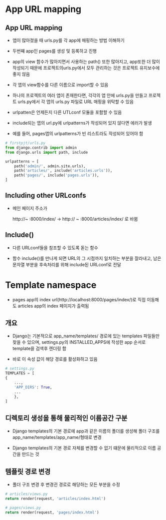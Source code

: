 # App URL mapping

## App URL mapping

- 앱이 많아졌을 때 urls.py를 각 app에 매핑하는 방법 이해하기

- 두번쨰 app인 pages를 생성 및 등록하고 진행

- app의 view 함수가 많아지면서 사용하는 path() 또한 많아지고, app또한 더 많이 작성되기 때문에 프로젝트의urls.py에서 모두 관리하는 것은 프로젝트 유지보수에 좋지 않음

- 각 앱의 view함수를 다른 이름으로 import할 수 있음

- 하나의 프로젝트의 여러 앱이 존재한다면, 각각의 앱 안에 urls.py을 만들고 프로젝트 urls.py에서 각 앱의 urls.py 파일로 URL 매핑을 위탁할 수 있음

- urlpatten은 언제든지 다른 UTLconf 모듈을 포함할 수 있음

- include되는 앱의 url.py에 urlpatterns가 작성되어 있지 않다면 에러가 발생

- 예를 들어, pages앱의 urlpatterns가 빈 리스트라도 작성되어 있어야 함

```python
# firstpjt/urls.py
from django.contrib import admin
from django.urls import path, include

urlpatterns = [
    path('admin/', admin.site.urls),
    path('articles/', include('articles.urls')),
    path('pages/', include('pages.urls')),
]
```



## Including other URLconfs

- 메인 페이지 주소가
  
  http://~ :8000/index/ -> http:// ~ :8000/articles/index/ 로 바뀜



## Include()

- 다른 URLconf들을 참조할 수 있도록 돋는 함수

- 함수 include()를 만나게 되면 URL의 그 시점까지 일치하는 부분을 잘라내고, 남은 문자열 부분을 후속처리를 위해 include된 URLconf로 전달



# Template namespace

- pages app의 index url(http://localhost:8000/pages/index/)로 직접 이동해도 articles app의 index 페이지가 출력됨



## 개요

- Django는 기본적으로 app_name/templates/ 경로에 있는 templates 파일들만 찾을 수 있으며, settings.py의 INSTALLED_APPS에 작성한 app 순서로 template을 검색후 렌더링 함

- 바로 이 속성 값이 해당 경로를 활성화하고 있음

```python
# settings.py
TEMPLATES = [
{
    ...,
    'APP_DIRS': True,    
    ...
    },
]
```



## 디렉토리 생성을 통해 물리적인 이름공간 구분

- Django templates의 기본 경로에 app과 같은 이름의 폴더를 생성해 폴더 구조를 app_name/templates/app_name/형태로 변경

- Django templates의 기본 경로 자체를 변경할 수 없기 떄문에 물리적으로 이름 공간을 만드는 것



## 템플릿 경로 변경

- 폴더 구조 변경 후 변경괸 경로로 해당하는 모든 부분을 수정

```python
# articles/views.py
return render(request, 'articles/index.html')
```

```python
# pages/views.py
return render(request, 'pages/index.html')
```



